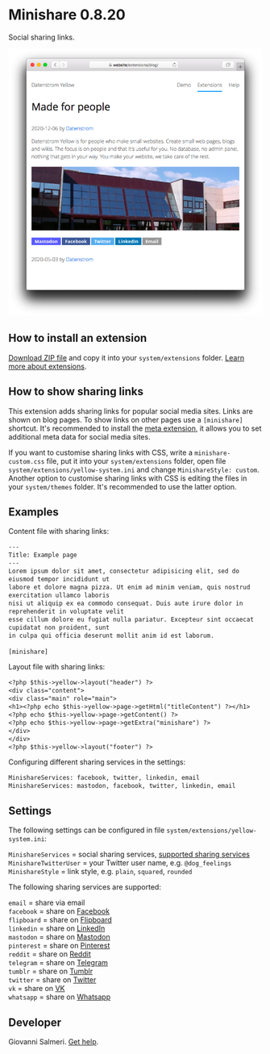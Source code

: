 Minishare 0.8.20
================
Social sharing links.

<p align="center"><img src="minishare-screenshot.png?raw=true" alt="Screenshot"></p>

## How to install an extension

[Download ZIP file](https://github.com/GiovanniSalmeri/yellow-minishare/archive/main.zip) and copy it into your `system/extensions` folder. [Learn more about extensions](https://github.com/annaesvensson/yellow-update).

## How to show sharing links

This extension adds sharing links for popular social media sites. Links are shown on blog pages. To show links on other pages use a `[minishare]` shortcut. It's recommended to install the [meta extension](https://github.com/annaesvensson/yellow-meta), it allows you to set additional meta data for social media sites.

If you want to customise sharing links with CSS, write a `minishare-custom.css` file, put it into your `system/extensions` folder, open file `system/extensions/yellow-system.ini` and change `MinishareStyle: custom`. Another option to customise sharing links with CSS is editing the files in your `system/themes` folder. It's recommended to use the latter option.

## Examples

Content file with sharing links:

    ---
    Title: Example page
    ---
    Lorem ipsum dolor sit amet, consectetur adipisicing elit, sed do eiusmod tempor incididunt ut 
    labore et dolore magna pizza. Ut enim ad minim veniam, quis nostrud exercitation ullamco laboris 
    nisi ut aliquip ex ea commodo consequat. Duis aute irure dolor in reprehenderit in voluptate velit 
    esse cillum dolore eu fugiat nulla pariatur. Excepteur sint occaecat cupidatat non proident, sunt 
    in culpa qui officia deserunt mollit anim id est laborum.

    [minishare]

Layout file with sharing links:

    <?php $this->yellow->layout("header") ?>
    <div class="content">
    <div class="main" role="main">
    <h1><?php echo $this->yellow->page->getHtml("titleContent") ?></h1>
    <?php echo $this->yellow->page->getContent() ?>
    <?php echo $this->yellow->page->getExtra("minishare") ?>
    </div>
    </div>
    <?php $this->yellow->layout("footer") ?>

Configuring different sharing services in the settings:

```
MinishareServices: facebook, twitter, linkedin, email
MinishareServices: mastodon, facebook, twitter, linkedin, email
```

## Settings

The following settings can be configured in file `system/extensions/yellow-system.ini`:

`MinishareServices` = social sharing services, [supported sharing services](#settings-services)  
`MinishareTwitterUser` = your Twitter user name, e.g. `@dog_feelings`  
`MinishareStyle` = link style, e.g. `plain`, `squared`, `rounded`  

<a id="settings-services"></a>The following sharing services are supported:

`email` = share via email  
`facebook` = share on [Facebook](https://facebook.com)  
`flipboard` = share on [Flipboard](https://flipboard.com)  
`linkedin` = share on [LinkedIn](https://linkedin.com)  
`mastodon` = share on [Mastodon](https://joinmastodon.org)  
`pinterest` = share on [Pinterest](https://www.pinterest.com)  
`reddit` = share on [Reddit](https://reddit.com)  
`telegram` = share on [Telegram](https://telegram.org)  
`tumblr` = share on [Tumblr](https://tumblr.com)  
`twitter` = share on [Twitter](https://twitter.com)  
`vk` = share on [VK](https://vk.com)  
`whatsapp` = share on [Whatsapp](https://whatsapp.com)  

## Developer

Giovanni Salmeri. [Get help](https://datenstrom.se/yellow/help/).
